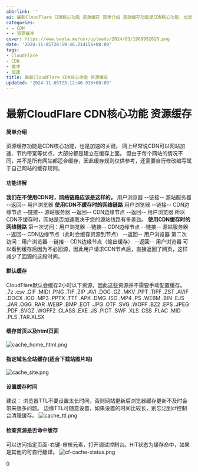 ```yaml
---
abbrlink: ''
ai: 最新CloudFlare CDN核心功能 资源缓存 简单介绍 资源缓存功能是CDN核心功能，也是加速...
categories:
- - CDN
- - 资源缓冲
cover: https://www.baota.me/usr/uploads/2024/03/1989952620.png
date: '2024-11-05T20:59:46.214156+08:00'
tags:
- CloudFlare
- CDN
- 缓冲
- 加速
title: 最新CloudFlare CDN核心功能 资源缓存
updated: '2024-11-05T23:12:46.933+08:00'
---
```

# 最新CloudFlare CDN核心功能 资源缓存

#### 简单介绍

资源缓存功能是CDN核心功能，也是加速的关键。
网上经常说CDN可以网站加速、节约带宽等优点，大部分都是建立在缓存上面。
但由于每个网站的情况不同，并不是所有网站都适合缓存，因此缓存规则仅供参考，还需要自行修改编写属于自己网站的缓存规则。

#### 功能详解

**我们在不使用CDN时，网络链路应该是这样的。**
用户浏览器 --链接-- 源站服务器 --返回-- 用户浏览器
**使用CDN不缓存时的网络链路**
用户浏览器 --链接-- CDN边缘节点 --链接-- 源站服务器 --返回-- CDN边缘节点 --返回-- 用户浏览器
所以CDN不缓存时，网站是否加速取决于您的源站线路有多差劲。
**使用CDN缓存时的网络链路**
第一次访问：用户浏览器 --链接-- CDN边缘节点 --链接-- 源站服务器 --返回-- CDN边缘节点（此时会缓存资源到节点） --返回-- 用户浏览器
第二次访问：用户浏览器 --链接-- CDN边缘节点（输出缓存） --返回-- 用户浏览器
可以看到缓存后因为不必回源，因此用户请求CDN节点后，直接返回了网页，这样减少了回源的这段时间。

#### 默认缓存

CloudFlare默认会缓存2小时以下资源，因此这些资源并不需要手动配置缓存。
.7z .csv .GIF .MIDI .PNG .TIF .ZIP
.AVI .DOC .GZ .MKV .PPT .TIFF .ZST
.AVIF .DOCX .ICO .MP3 .PPTX .TTF
.APK .DMG .ISO .MP4 .PS .WEBM
.BIN .EJS .JAR .OGG .RAR .WEBP
.BMP .EOT .JPG .OTF .SVG .WOFF
.BZ2 .EPS .JPEG .PDF .SVGZ .WOFF2
.CLASS .EXE .JS .PICT .SWF .XLS
.CSS .FLAC .MID .PLS .TAR.XLSX

#### 缓存首页以及html页面

![cache_home_html.png](https://www.baota.me/usr/uploads/2024/03/1776383670.png "cache_home_html.png")

#### 指定域名全站缓存(适合下载站图片站)

![cache_site.png](https://www.baota.me/usr/uploads/2024/03/2417704019.png "cache_site.png")

#### 设置缓存时间

建议：
浏览器TTL不要设置太长时间，否则网站更新后浏览器缓存更新不及时会带来很多问题。
边缘TTL可随意设置，如果设置的时间比较长，别忘记到cf控制台清理缓存。
![cache_ttl.png](https://www.baota.me/usr/uploads/2024/03/3077350668.png "cache_ttl.png")

#### 检查资源是否命中缓存

可以访问指定页面-右键-审核元素，打开调试控制台。HIT状态为缓存命中，如果是其他的可自行翻译。
![cf-cache-status.png](https://www.baota.me/usr/uploads/2024/03/1989952620.png "cf-cache-status.png")

0
